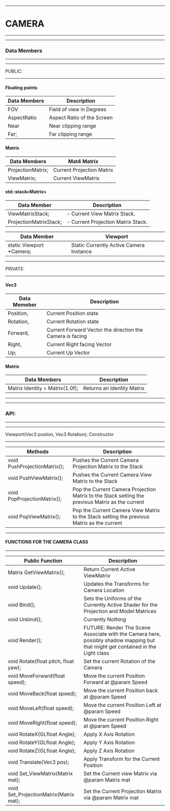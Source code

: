 ___
# CAMERA 
___

___
### Data Members
___
  
___
  PUBLIC:
___

#### Floating points

   Data Members   |  Description
------------------|----------------------------------------
  FOV             |   Field of view in Degrees
  AspectRatio     |   Aspect Ratio of the Screen
  Near            |   Near clipping range
  Far;            |   Far clipping range




  #### Matrix

  Data Members |  Mat4 Matrix
---------------|---------------
ProjectionMatrix;   |Current Projection Matrix
ViewMatrix;    | Current ViewMatrix

#### std::stack\<Matrix\>

  Data Member |  Description
--------------|----------------------
ViewMatrixStack;       |  - Current View Matrix Stack.
ProjectionMatrixStack; |  - Current Projection Matrix Stack.


 Data Member |   Viewport
-------------|-------------------
  static Viewport *Camera; |  Static Currently Active Camera Instance

___						
  PRIVATE:									
___

#### Vec3
 Data Memeber | Description
-----------------------------|-------
  Position,    |    Current Position state
  Rotation,    |    Current Rotation state
  Forward,     |    Current Forward Vector the direction the Camera is facing
  Right,       |    Current Right facing Vector
  Up;          |    Current Up Vector


#### Matrix

 Data Members |  Description
--------------|-------------
  Matrix Identity = Matrix(1.0f);  |    Returns an Identity Matrix


<hr>


____
### API:
____

____
   Viewport(Vec3 positon, Vec3 Rotation);   Constructor
____


Methods                  |   Description
-------------------------|-------------------------------------------------------------------
void PushProjectionMatrix(); | Pushes the Current Camera Projection Matrix to the Stack
void PushViewMatrix();       | Pushes the Current Camera View Matrix to the Stack
void PopProjectionMatrix();  | Pop the Current Camera Projection Matrix to the Stack setting the previous Matrix as the current
void PopViewMatrix();        | Pop the Current Camera View Matrix to the Stack setting the previous Matrix as the current
 

____
#### FUNCTIONS FOR THE CAMERA CLASS
____


 
   Public Function                        |        Description
------------------------------------------|-------------------------------
Matrix GetViewMatrix();                   |    Return Current Active ViewMatrix
void Update();				              |    Updates the Transforms for Camera Location
void Bind();					          |    Sets the Uniforms of the Currently Active Shader for the Projection and Model Matrices
void Unbind();				              |    Currently Nothing
void Render();                            |    FUTURE: Render The Scene Associate with the Camera here, possibly shadow mapping but that might get contained in the Light class
void Rotate(float pitch, float yaw);      |    Set the current Rotation of the Camera
void MoveForward(float speed);            |    Move the current Position Forward at @param Speed
void MoveBack(float speed);               |    Move the current Position back at @param Speed
void MoveLeft(float speed);               |    Move the current Position Left at @param Speed
void MoveRight(float speed);	          |    Move the current Position Right at @param Speed
void RotateX(GLfloat Angle);	          |    Apply X Axis Rotation
void RotateY(GLfloat Angle);	          |    Apply Y Axis Rotation
void RotateZ(GLfloat Angle);	          |    Apply Z Axis Rotation
void Translate(Vec3 pos);	              |    Apply Transform for the Current Position
void Set_ViewMatrix(Matrix mat);          |    Set the Current view Matrix via @param Matrix mat
void Set_ProjectionMatrix(Matrix mat);    |    Set the Current Projection Matrix via @param Matrix mat
